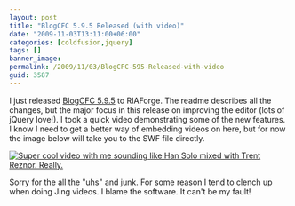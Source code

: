 ```yaml
---
layout: post
title: "BlogCFC 5.9.5 Released (with video)"
date: "2009-11-03T13:11:00+06:00"
categories: [coldfusion,jquery]
tags: []
banner_image: 
permalink: /2009/11/03/BlogCFC-595-Released-with-video
guid: 3587
---
```


I just released <a href="http://blogcfc.riaforge.org">BlogCFC 5.9.5</a> to RIAForge. The readme describes all the changes, but the major focus in this release on improving the editor (lots of jQuery love!). I took a quick video demonstrating some of the new features. I know I need to get a better way of embedding videos on here, but for now the image below will take you to the SWF file directly.

<a href="http://www.raymondcamden.com/images/blogcfc595.swf"><img src="https://static.raymondcamden.com/images/cfjedi/Screen shot 2009-11-03 at 12.42.49 PM1.png" title="Super cool video with me sounding like Han Solo mixed with Trent Reznor. Really." border="0" /></a>

Sorry for the all the "uhs" and junk. For some reason I tend to clench up when doing Jing videos. I blame the software. It can't be my fault!